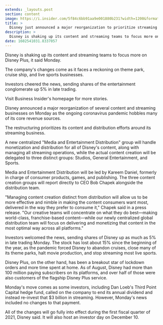 ```yaml
--- 
extends: _layouts.post 
section: content 
image: https://i.insider.com/5f84c6bb91aa9e001880b231?width=1200&format=jpeg 
title: > 
  Disney just announced a major reorganization to prioritize streaming content as the pandemic hobbles things like theme parks and cruise ships 
description: > 
  Disney is shaking up its content and streaming teams to focus more on Disney Plus, it said Monday.Disney announced a major reorganization of several content and streaming businesses on Monday as the ongoing coronavirus pandemic hobbles many of its core revenue sources.Media and Entertainment Distribution will be led by Kareem Daniel, formerly in charge of consumer products, games, and publishing.Disney Plus, on the other hand, has been a breakout star of lockdown orders and more time spent at home.As of August, Disney had more than 100 million paying subscribers on its platforms, and over half of those were also customers of the flagship Disney Plus service. 
date: 1602541031.8337057 
--- 
```

Disney is shaking up its content and streaming teams to focus more on Disney Plus, it said Monday.

The company's changes come as it faces a reckoning on theme park, cruise ship, and live sports businesses.

Investors cheered the news, sending shares of the entertainment conglomerate up 5% in late trading.

Visit Business Insider's homepage for more stories.

Disney announced a major reorganization of several content and streaming businesses on Monday as the ongoing coronavirus pandemic hobbles many of its core revenue sources.

The restructuring prioritizes its content and distribution efforts around its streaming business.

A new centralized "Media and Entertainment Distribution" group will handle monetization and distribution for all of Disney's content, along with managing all streaming operations, while the actual content creation will be delegated to three distinct groups: Studios, General Entertainment, and Sports.

Media and Entertainment Distribution will be led by Kareem Daniel, formerly in charge of consumer products, games, and publishing. The three content creation groups will report directly to CEO Bob Chapek alongside the distribution team.

"Managing content creation distinct from distribution will allow us to be more effective and nimble in making the content consumers want most, delivered in the way they prefer to consume it," Chapek said in a press release. "Our creative teams will concentrate on what they do best—making world-class, franchise-based content—while our newly centralized global distribution team will focus on delivering and monetizing that content in the most optimal way across all platforms."

Investors welcomed the news, sending shares of Disney up as much as 5% in late trading Monday. The stock has lost about 15% since the beginning of the year, as the pandemic forced Disney to abandon cruises, close many of its theme parks, halt movie production, and stop streaming most live sports.

Disney Plus, on the other hand, has been a breakout star of lockdown orders and more time spent at home. As of August, Disney had more than 100 million paying subscribers on its platforms, and over half of those were also customers of the flagship Disney Plus service.

Monday's move comes as some investors, including Dan Loeb's Third Point Capital hedge fund, called on the company to end its annual dividend and instead re-invest that $3 billion in streaming. However, Monday's news included no changes to that payment.

All of the changes will go fully into effect during the first fiscal quarter of 2021, Disney said. It will also host an investor day on December 10.